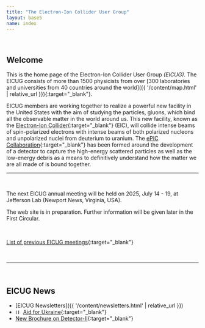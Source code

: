 ```yaml
---
title: "The Electron-Ion Collider User Group"
layout: base5
name: index
---
```


<br/>

## Welcome

This is the home page of the Electron-Ion Collider User Group *(EICUG)*.
The EICUG consists of more than 1500 physicists from over
[300 laboratories and universities from 40 countries around the world]({{ '/content/map.html' | relative_url }}){:target="_blank"}.

EICUG members are working together to realize a powerful new facility in the
United States with the aim of studying the particles, gluons, which
bind all the observable matter in the world around us. This new facility, known as the
[Electron-Ion Collider](https://www.bnl.gov/eic/){:target="_blank"} (EIC),
will collide intense beams of spin-polarized electrons with intense
beams of both polarized nucleons and unpolarized nuclei
from deuterium to uranium. The [ePIC Collaboration](https://www.epic-eic.org/){:target="_blank"} has been formed around the development of 
a detector to capture the high-energy scattered particles as well
as the low-energy debris as a means to definitively understand
how the matter we are all made of is bound together.
<br/>

---

<br/>

The next EICUG annual meeting will be held on 2025, July 14 - 19, at Jefferson Lab (Newport News, Virginia, USA). 

The web site is in preparation. Further information will be given later in the First Circular. 

<br/>

[List of previous EICUG meetings](https://www.eicug.org/content/meetings.html){:target="_blank"}

<br/>

---

<br/>


## EICUG News

* [EICUG Newsletters]({{ '/content/newsletters.html' | relative_url }})
* <img
  src="https://flagcdn.com/16x12/ua.png"
  srcset="https://flagcdn.com/32x24/ua.png 2x,
    https://flagcdn.com/48x36/ua.png 3x"
  width="16"
  height="12"
  alt="Ukraine">&nbsp;[Aid for Ukraine](https://docs.google.com/document/d/1VXZ0C0_xEEdu7e0TJxGboKTi4ATQpUTpaVc7iMgpJ84/edit){:target="_blank"}
* [New Brochure on Detector-II](https://doi.org/10.5281/zenodo.7087906){:target="_blank"}

<br/>

